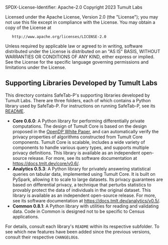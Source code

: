 SPDX-License-Identifier: Apache-2.0
Copyright 2023 Tumult Labs

   Licensed under the Apache License, Version 2.0 (the "License");
   you may not use this file except in compliance with the License.
   You may obtain a copy of the License at

       http://www.apache.org/licenses/LICENSE-2.0

   Unless required by applicable law or agreed to in writing, software
   distributed under the License is distributed on an "AS IS" BASIS,
   WITHOUT WARRANTIES OR CONDITIONS OF ANY KIND, either express or implied.
   See the License for the specific language governing permissions and
   limitations under the License.

## Supporting Libraries Developed by Tumult Labs

This directory contains SafeTab-P's supporting libraries developed by Tumult Labs. There are three folders, each of which contains a Python library used by SafeTab-P. For instructions on running SafeTab-P, see its [README](../safetab_p/README.md).

- **Core 0.6.0**: A Python library for performing differentially private computations. The design of Tumult Core is based on the design proposed in the [OpenDP White Paper](https://projects.iq.harvard.edu/files/opendp/files/opendp_programming_framework_11may2020_1_01.pdf), and can automatically verify the privacy properties of algorithms constructed from Tumult Core components. Tumult Core is scalable, includes a wide variety of components to handle various query types, and supports multiple privacy definitions. This library is available as an independent open-source release. For more, see its software documentation at https://docs.tmlt.dev/core/v0.6/.
- **Analytics 0.5.3**: A Python library for privately answering statistical queries on tabular data, implemented using Tumult Core. It is built on PySpark, allowing it to scale to large datasets. Its privacy guarantees are based on differential privacy, a technique that perturbs statistics to provably protect the data of individuals in the original dataset. This library is available as an independent open-source release. For more, see its software documentation at https://docs.tmlt.dev/analytics/v0.5/.
- **Common 0.8.1**: A Python library with utilities for reading and validating data. Code in Common is designed not to be specific to Census applications.

For details, consult each library's `README` within its respective subfolder. To see which new features have been added since the previous versions, consult their respective `CHANGELOG`s.

